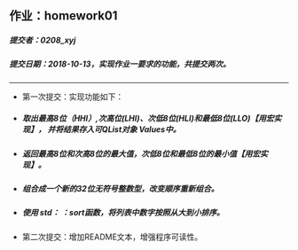 ## 作业：homework01
##### 提交者：0208_xyj
##### 提交日期：2018-10-13，实现作业一要求的功能，共提交两次。
***
- 第一次提交：实现功能如下：
- ##### 取出最高8位（HHI）,次高位(LHI)、次低8位(HLI)和最低8位(LLO)【用宏实现】， 并将结果存入可QList对象 Values中。
- ##### 返回最高8位和次高8位的最大值，次低8位和最低8位的最小值【用宏实现】。
- ##### 组合成一个新的32位无符号整数型，改变顺序重新组合。
- ##### 使用 std： ：sort函数，将列表中数字按照从大到小排序。
- 第二次提交：增加README文本，增强程序可读性。

